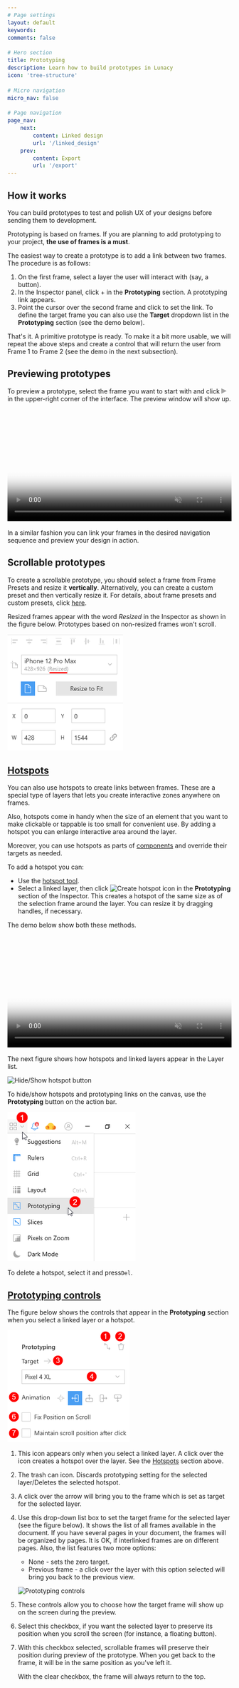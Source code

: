 ```yaml
---
# Page settings
layout: default
keywords:
comments: false

# Hero section
title: Prototyping
description: Learn how to build prototypes in Lunacy
icon: 'tree-structure'

# Micro navigation
micro_nav: false

# Page navigation
page_nav:
    next:
        content: Linked design
        url: '/linked_design'
    prev:
        content: Export
        url: '/export'
---
```




<!--

## Introduction

You can build prototypes to test and polish UX of your designs before sending them to development.

In the current version of Lunacy preview of prototypes takes place in Sketch Cloud. So, to be able to upload and preview your prototypes you will need a Sketch Cloud account.

-->

## How it works

You can build prototypes to test and polish UX of your designs before sending them to development.

Prototyping is based on frames. If you are planning to add prototyping to your project, **the use of frames is a must**.

The easiest way to create a prototype is to add a link between two frames. The procedure is as follows:

1. On the first frame, select a layer the user will interact with (say, a button).
2. In the Inspector panel, click + in the **Prototyping** section. A prototyping link appears.
3. Point the cursor over the second frame and click to set the link. To define the target frame you can also use the **Target** dropdown list in the **Prototyping** section (see the demo below).

That's it. A primitive prototype is ready. To make it a bit more usable, we will repeat the above steps and create a control that will return the user from Frame 1 to Frame 2 (see the demo in the next subsection).

## Previewing prototypes

To preview a prototype, select the frame you want to start with and click ![Play button](public/playbtn.png) in the upper-right corner of the interface. The preview window will show up.

<video autoplay="" muted="" loop="" playsinline="" width="100%" poster="/public/proto-procedureph.png" height="auto"><source src="/public/proto-procedure.mp4" type="video/mp4"></video>

In a similar fashion you can link your frames in the desired navigation sequence and preview your design in action.

## Scrollable prototypes

To create a scrollable prototype, you should select a frame from Frame Presets and resize it **vertically**. Alternatively, you can create a custom preset and then vertically resize it. For details, about frame presets and custom presets, click <a href="https://lunacy.docs.icons8.com/interface/#frames" target="_blank">here</a>.

Resized frames appear with the word *Resized* in the Inspector as shown in the figure below. Prototypes based on non-resized frames won't scroll.

![Resized frame in the Inspector](public/proto-resizedartboard.png)

## [Hotspots](#hotspots)

You can also use hotspots to create links between frames. These are a special type of layers that lets you create interactive zones anywhere on frames.

Also, hotspots come in handy when the size of an element that you want to make clickable or tappable is too small for convenient use. By adding a hotspot you can enlarge interactive area around the layer.

Moreover, you can use hotspots as parts of <a href="https://lunacy.docs.icons8.com/components/" target="_blank">components</a> and override their targets as needed.

To add a hotspot you can:

* Use the <a href="https://lunacy.docs.icons8.com/tools/#hotspot-tool" target="_blank">hotspot tool</a>.
* Select a linked layer, then click ![Create hotspot icon](public/proto-hotspoticon.png) in the **Prototyping** section of the Inspector. This creates a hotspot of the same size as of the selection frame around the layer. You can resize it by dragging handles, if necessary.

The demo below show both these methods.

<video autoplay="" muted="" loop="" playsinline="" width="100%" poster="/public/proto-hotspotph.png" height="auto"><source src="/public/proto-hotspot.mp4" type="video/mp4"></video>

The next figure shows how hotspots and linked layers appear in the Layer list.

![Hide/Show hotspot button](public/proto-objectlist.png)

To hide/show hotspots and prototyping links on the canvas, use the **Prototyping** button on the action bar.

![Hide/Show hotspot button](public/tool-showproto66.png)

To delete a hotspot, select it and press`Del`.

## [Prototyping controls](#prototyping-controls)

The figure below shows the controls that appear in the **Prototyping** section when you select a linked layer or a hotspot.

![Prototyping controls](public/proto-controls1.png)

1. This icon appears only when you select a linked layer. A click over the icon creates a hotspot over the layer. See the [Hotspots](#hotspots) section above.
2. The trash can icon. Discards prototyping setting for the selected layer/Deletes the selected hotspot.
3. A click over the arrow will bring you to the frame which is set as target for the selected layer.
4. Use this drop-down list box to set the target frame for the selected layer (see the figure below). It shows the list of all frames available in the document. If you have several pages in your document, the frames will be organized by pages. It is OK, if interlinked frames are on different pages. Also, the list features two more options:

    * None - sets the zero target.
    * Previous frame - a click over the layer with this option selected will bring you back to the previous view.

    ![Prototyping controls](public/proto-target.png)

5. These controls allow you to choose how the target frame will show up on the screen during the preview.
6. Select this checkbox, if you want the selected layer to preserve its position when you scroll the screen (for instance, a floating button).
7. With this checkbox selected, scrollable frames will preserve their position during preview of the prototype. When you get back to the frame, it will be in the same position as you've left it.

    With the clear checkbox, the frame will always return to the top.

<!--
## Sharing prototypes

You can easily share prototypes with your teammates and customers.

For this:

1. Click ![Play button](public/playbtn.png) in the upper-right corner of the interface. The preview window shows up.
2. Click the chain link icon at the top of the window.

That's it. The link gets copied to your clipboard and you can send it to your recipients.

![Sharing a prototype](public/proto-sharelink.png)


## Previewing prototypes in Sketch Cloud

You can also preview prototypes in Sketch Cloud. For this, you need to upload your document to Sketch Cloud:

1. Click the Sketch Cloud icon on the action bar. Log into your Cloud account, if necessary.
2. In the Sketch Cloud panel, click **Upload document**. Wait a bit until Cloud processing is complete.
3. Select the artboard from which you want to start preview.
4. Click the play button that will appear at the top bar.

All the above steps are shown in the demo below.

<video autoplay="" muted="" loop="" playsinline="" width="100%" poster="/public/proto-demoph.png" height="auto"><source src="/public/proto-demo1.mp4" type="video/mp4"></video>

**Note:** When you upload your file to Sketch Cloud, you create a new independent file which *will not* synchronize with its parent that you store on your computer. So, make sure that you edit one and the same file. You can always download the Cloud file to you computer or upload a new version of the local copy to the Cloud. For details about working with Sketch Cloud from Lunacy, read <a href="https://lunacy.docs.icons8.com/cloud/" target="_blank">here</a>.

-->
